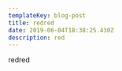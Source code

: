 ```yaml
---
templateKey: blog-post
title: redred
date: 2019-06-04T18:38:25.430Z
description: red
---
```

redred
